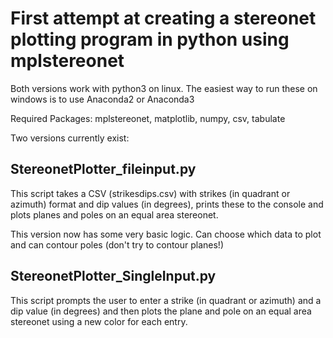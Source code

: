 # First attempt at creating a stereonet plotting program in python using mplstereonet

Both versions work with python3 on linux. The easiest way to run these on windows is to use Anaconda2 or Anaconda3

Required Packages: mplstereonet, matplotlib, numpy, csv, tabulate

Two versions currently exist:
## StereonetPlotter_fileinput.py
This script takes a CSV (strikesdips.csv) with strikes (in quadrant or azimuth) format and dip values (in degrees), prints these to the console and plots planes and poles on an equal area stereonet.

This version now has some very basic logic. Can choose which data to plot and can contour poles (don't try to contour planes!)

## StereonetPlotter_SingleInput.py
This script prompts the user to enter a strike (in quadrant or azimuth) and a dip value (in degrees) and then plots the plane and pole on an equal area stereonet using a new color for each entry.
